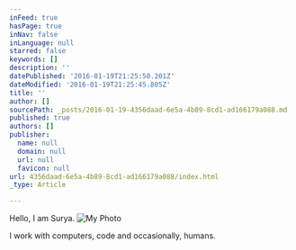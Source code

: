 ```yaml
---
inFeed: true
hasPage: true
inNav: false
inLanguage: null
starred: false
keywords: []
description: ''
datePublished: '2016-01-19T21:25:50.201Z'
dateModified: '2016-01-19T21:25:45.805Z'
title: ''
author: []
sourcePath: _posts/2016-01-19-4356daad-6e5a-4b89-8cd1-ad166179a088.md
published: true
authors: []
publisher:
  name: null
  domain: null
  url: null
  favicon: null
url: 4356daad-6e5a-4b89-8cd1-ad166179a088/index.html
_type: Article

---
```

Hello, I am Surya.
![My Photo](https://the-grid-user-content.s3-us-west-2.amazonaws.com/c3c5761e-f616-4a88-b13b-e3e171f1bdaf.jpg)

I work with computers, code and occasionally, humans.